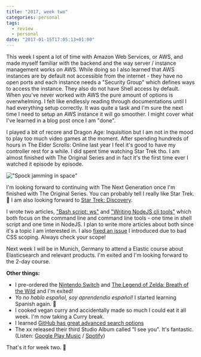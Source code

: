 ```yaml
---
title: "2017, week two"
categories: personal
tags:
  - review
  - personal
date: "2017-01-15T17:05:13+01:00"
---
```


This week I spent a lot of time with Amazon Web Services, or AWS, and made myself familiar with the backend and the way server / instance management works on AWS. While doing so I also learned that AWS instances are by default not accessible from the internet - they have no open ports and each instance needs a "Security Group" which defines ways to access the instance. They also do not have Shell access by default. When you've never worked with AWS the pure amount of options is overwhelming. I felt like endlessly reading through documentations until I had everything setup correctly. It was quite a task and I'm sure the next time I need to setup an AWS instance it will go smoother. I might cover what I've learned in a blog post once I am "done".

I played a bit of recore and Dragon Age: Inquisition but I am not in the mood to play too much video games at the moment. After spending hundreds of hours in The Elder Scrolls: Online last year I feel it's good to have my controller rest for a while. I did spent time watching Star Trek tho. I am almost finished with The Original Series and in fact it's the first time ever I watched it episode by episode.

!["Spock jamming in space"](https://i.giphy.com/l2R03nrt5LDkpc6VG.gif)

I'm looking forward to continuing with The Next Generation once I'm finished with The Original Series. You can probably tell I really like Star Trek. 🖖 I am also looking forward to [Star Trek: Discovery](https://en.wikipedia.org/wiki/Star_Trek:_Discovery).

I wrote two articles, ["Bash script: ws"](https://kevingimbel.com/bash-script-ws/) and ["Writing NodeJS cli tools"](https://kevingimbel.com/writing-nodejs-cli-tools/) which both focus on the command line and command line tools - one time in shell script and one time in NodeJS. I plan to write more articles about both since it's a topic I am interested in.
I also [fixed an issue](https://github.com/kevingimbel/kevingimbel.com/issues?utf8=%E2%9C%93&q=is%3Aissue%20is%3Aclosed%20created%3A2017-01-08..2017-01-15%20) I introduced due to bad CSS scoping. Always check your scope!

Next week I will be in Munich, Germany to attend a Elastic course about Elasticsearch and relevant products. I'm exited and I'm looking forward to the 2-day course.

**Other things:**

* I pre-ordered the [Nintendo Switch](http://amzn.to/2izPQqn) and [The Legend of Zelda: Breath of the Wild](http://amzn.to/2jygmPp) and I'm exited!
* _Yo no hablo español, soy aprendendio español!_ I started learning Spanish again. 🎉
* I cooked vegan curry and accidentally made so much I could eat it all week. I'm now taking a Curry break.
* I learned [GitHub has great advanced search options](https://help.github.com/articles/searching-issues/)
* The xx released their third Studio Album called "I see you". It's fantastic. (Listen: [Google Play Music](https://play.google.com/music/listen?u=0#/album//The+xx/I+See+You) / [Spotify](https://open.spotify.com/album/2PXy9USZAoTSdtrxfkPBnl))

That's it for week two. 👋
